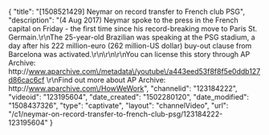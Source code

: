 {
    "title": "[1508521429] Neymar on record transfer to French club PSG",
    "description": "(4 Aug 2017) Neymar spoke to the press in the French capital on Friday - the first time since his record-breaking move to Paris St. Germain.\r\nThe 25-year-old Brazilian was speaking at the PSG stadium, a day after his 222 million-euro (262 million-US dollar) buy-out clause from Barcelona was activated.\r\n\r\n\r\nYou can license this story through AP Archive: http:\/\/www.aparchive.com\/metadata\/youtube\/a443eed53f8f8f5e0ddb127d86cac6cf \r\nFind out more about AP Archive: http:\/\/www.aparchive.com\/HowWeWork",
    "channelid": "123184222",
    "videoid": "123195604",
    "date_created": "1502280120",
    "date_modified": "1508437326",
    "type": "captivate",
    "layout": "channelVideo",
    "url": "\/c1\/neymar-on-record-transfer-to-french-club-psg\/123184222-123195604"
}
